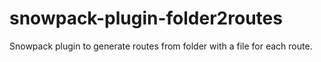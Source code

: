# snowpack-plugin-folder2routes

Snowpack plugin to generate routes from folder with a file for each route.
